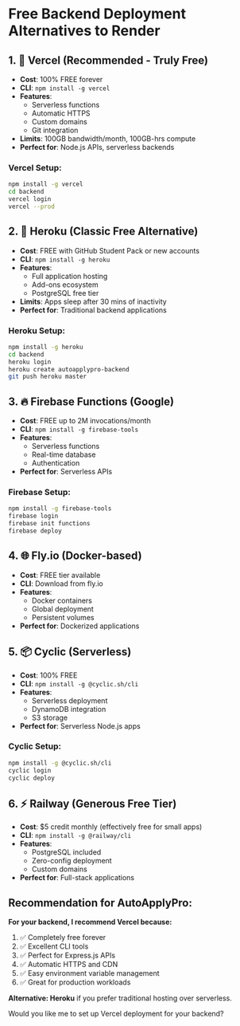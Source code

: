 # Free Backend Deployment Alternatives to Render

## 1. 🥇 **Vercel** (Recommended - Truly Free)
- **Cost**: 100% FREE forever
- **CLI**: `npm install -g vercel`
- **Features**: 
  - Serverless functions
  - Automatic HTTPS
  - Custom domains
  - Git integration
- **Limits**: 100GB bandwidth/month, 100GB-hrs compute
- **Perfect for**: Node.js APIs, serverless backends

### Vercel Setup:
```bash
npm install -g vercel
cd backend
vercel login
vercel --prod
```

## 2. 🚀 **Heroku** (Classic Free Alternative)
- **Cost**: FREE with GitHub Student Pack or new accounts
- **CLI**: `npm install -g heroku`
- **Features**:
  - Full application hosting
  - Add-ons ecosystem
  - PostgreSQL free tier
- **Limits**: Apps sleep after 30 mins of inactivity
- **Perfect for**: Traditional backend applications

### Heroku Setup:
```bash
npm install -g heroku
cd backend
heroku login
heroku create autoapplypro-backend
git push heroku master
```

## 3. 🔥 **Firebase Functions** (Google)
- **Cost**: FREE up to 2M invocations/month
- **CLI**: `npm install -g firebase-tools`
- **Features**:
  - Serverless functions
  - Real-time database
  - Authentication
- **Perfect for**: Serverless APIs

### Firebase Setup:
```bash
npm install -g firebase-tools
firebase login
firebase init functions
firebase deploy
```

## 4. 🌐 **Fly.io** (Docker-based)
- **Cost**: FREE tier available
- **CLI**: Download from fly.io
- **Features**:
  - Docker containers
  - Global deployment
  - Persistent volumes
- **Perfect for**: Dockerized applications

## 5. 📦 **Cyclic** (Serverless)
- **Cost**: 100% FREE
- **CLI**: `npm install -g @cyclic.sh/cli`
- **Features**:
  - Serverless deployment
  - DynamoDB integration
  - S3 storage
- **Perfect for**: Serverless Node.js apps

### Cyclic Setup:
```bash
npm install -g @cyclic.sh/cli
cyclic login
cyclic deploy
```

## 6. ⚡ **Railway** (Generous Free Tier)
- **Cost**: $5 credit monthly (effectively free for small apps)
- **CLI**: `npm install -g @railway/cli`
- **Features**:
  - PostgreSQL included
  - Zero-config deployment
  - Custom domains
- **Perfect for**: Full-stack applications

## Recommendation for AutoApplyPro:

**For your backend, I recommend Vercel because:**
1. ✅ Completely free forever
2. ✅ Excellent CLI tools
3. ✅ Perfect for Express.js APIs
4. ✅ Automatic HTTPS and CDN
5. ✅ Easy environment variable management
6. ✅ Great for production workloads

**Alternative: Heroku** if you prefer traditional hosting over serverless.

Would you like me to set up Vercel deployment for your backend?
